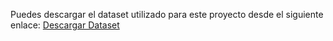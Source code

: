 Puedes descargar el dataset utilizado para este proyecto desde el siguiente enlace:
[Descargar Dataset](https://drive.google.com/drive/folders/1ZxeIR6O5XiIBWsXsayLdeR0hEBtK9UUh?usp=drive_link)
